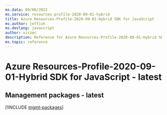 ```yaml
---
ms.data: 09/06/2022
ms.service: resources-profile-2020-09-01-hybrid
title: Azure Resources-Profile-2020-09-01-Hybrid SDK for JavaScript
ms.author: jeffish
ms.devlang: javascript
author: xirzec
description: Reference for Azure Resources-Profile-2020-09-01-Hybrid SDK for JavaScript
ms.topic: reference
---
```

# Azure Resources-Profile-2020-09-01-Hybrid SDK for JavaScript - latest

## Management packages - latest
[!INCLUDE [mgmt-packages](resources-profile-2020-09-01-hybrid-mgmt-index.md)]